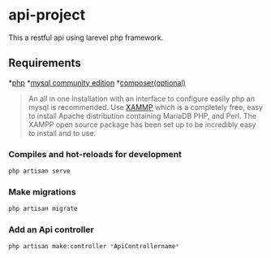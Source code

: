# api-project

This a restful api using larevel php framework.

## Requirements

*[php](https://windows.php.net/download/)
*[mysql community edition](https://dev.mysql.com/downloads/)
*[composer(optional)](https://getcomposer.org/download/)

> An all in one installation with an interface to configure easily php an mysql is recommended.
> Use [XAMMP](https://www.apachefriends.org/index) which is a completely free, easy to install Apache distribution containing MariaDB PHP, and Perl.
> The XAMPP open source package has been set up to be incredibly easy to install and to use.

### Compiles and hot-reloads for development

```php
php artisan serve
```

### Make migrations

```php
php artisan migrate
```

### Add an Api controller

```php
php artisan make:controller *ApiControllername*
```
